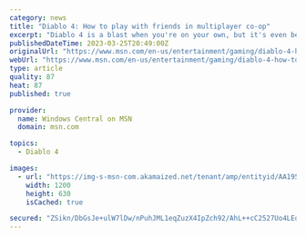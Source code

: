 ```yaml
---
category: news
title: "Diablo 4: How to play with friends in multiplayer co-op"
excerpt: "Diablo 4 is a blast when you're on your own, but it's even better when you team up with friends — and we're not talking about Necromancer summons. Indeed, much like the series' past hack-and-slash ..."
publishedDateTime: 2023-03-25T20:49:00Z
originalUrl: "https://www.msn.com/en-us/entertainment/gaming/diablo-4-how-to-play-with-friends-in-multiplayer-co-op/ar-AA1953mv"
webUrl: "https://www.msn.com/en-us/entertainment/gaming/diablo-4-how-to-play-with-friends-in-multiplayer-co-op/ar-AA1953mv"
type: article
quality: 87
heat: 87
published: true

provider:
  name: Windows Central on MSN
  domain: msn.com

topics:
  - Diablo 4

images:
  - url: "https://img-s-msn-com.akamaized.net/tenant/amp/entityid/AA195ajk.img?h=630&w=1200&m=6&q=60&o=t&l=f&f=jpg"
    width: 1200
    height: 630
    isCached: true

secured: "ZSikn/DbGsJe+ulW7lDw/nPuhJML1eqZuzX4IpZch92/AhL++cC2527Uo4LEqMwHrytAUQ2NI493XPbXe2gsnq5Dej658uvCCVsWNA5pN8pSbJYpxFaEFMeS1O/0fgkxLs4vpNoN5RIrC9ECcn3pt4jCfcfNWr6MiGS8n+x0qiDAmwQznltVc/UbszSzjoeqXnV1+bXzf64K4Lgw/wKigXGYBMO7w/qzz11+cptJDP/992itqc2A6Am0y6zq3U8Bta0Pnbfwxngh2glHj39HS0wUcwDmFPkVNA+G6Vz1zsbnpGx+WkIbj9hDhnb2jP1Nd2RfGwYDOJ7LyAgUzDrLgBXPwH7CI7m6/i8wvX9P65E=;bYmq+lDhu5cloUrIvhQrPA=="
---
```


